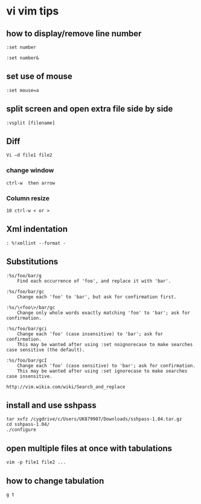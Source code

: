 # vi vim tips


## how to display/remove line number 
    :set number

    :set number&


## set use of mouse

    :set mouse=a

## split screen and open extra file side by side


    :vsplit [filename]


## Diff

    Vi –d file1 file2

### change window

    ctrl-w  then arrow

### Column resize
    10 ctrl-w < or >

## Xml indentation
    : %!xmllint --format -

## Substitutions

    :%s/foo/bar/g
        Find each occurrence of 'foo', and replace it with 'bar'.

    :%s/foo/bar/gc
        Change each 'foo' to 'bar', but ask for confirmation first.

    :%s/\<foo\>/bar/gc
        Change only whole words exactly matching 'foo' to 'bar'; ask for confirmation.

    :%s/foo/bar/gci
        Change each 'foo' (case insensitive) to 'bar'; ask for confirmation.
        This may be wanted after using :set noignorecase to make searches case sensitive (the default).

    :%s/foo/bar/gcI
        Change each 'foo' (case sensitive) to 'bar'; ask for confirmation.
        This may be wanted after using :set ignorecase to make searches case insensitive.

    http://vim.wikia.com/wiki/Search_and_replace

## install and use sshpass

    tar xvfz /cygdrive/c/Users/UK879907/Downloads/sshpass-1.04.tar.gz
    cd sshpass-1.04/
    ./configure

## open multiple files at once with tabulations
    
    vim -p file1 file2 ...

## how to change tabulation

    g t
